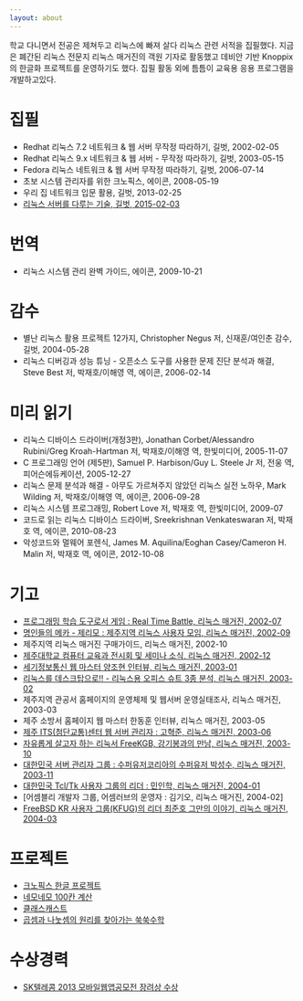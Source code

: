 ```yaml
---
layout: about 
---
```


학교 다니면서 전공은 제쳐두고 리눅스에 빠져 살다 리눅스 관련 서적을 집필했다. 지금은 폐간된 리눅스 전문지 리눅스 매거진의 객원 기자로 활동했고 데비안 기반 Knoppix의 한글화 프로젝트를 운영하기도 했다. 집필 활동 외에 틈틈이 교육용 응용 프로그램을 개발하고있다. 

<!-- ~~나이를 먹어갈수록 자꾸 가물가물해서...~~ 그동안 해온 일들을 정리할 필요가 있어 위키에 정리합니다. -->

# 집필

* Redhat 리눅스 7.2 네트워크 & 웹 서버 무작정 따라하기, 길벗, 2002-02-05
* Redhat 리눅스 9.x 네트워크 & 웹 서버 - 무작정 따라하기, 길벗, 2003-05-15
* Fedora 리눅스 네트워크 & 웹 서버 무작정 따라하기, 길벗, 2006-07-14
* 초보 시스템 관리자를 위한 크노픽스, 에이콘, 2008-05-19
* 우리 집 네트워크 입문 활용, 길벗, 2013-02-25
* [리눅스 서버를 다루는 기술, 길벗, 2015-02-03](https://thebook.io/006718/)

# 번역
* 리눅스 시스템 관리 완벽 가이드, 에이콘, 2009-10-21

# 감수
* 별난 리눅스 활용 프로젝트 12가지, Christopher Negus 저, 신재훈/여인춘 감수, 길벗, 2004-05-28
* 리눅스 디버깅과 성능 튜닝 - 오픈소스 도구를 사용한 문제 진단 분석과 해결, Steve Best 저, 박재호/이해영 역, 에이콘, 2006-02-14

# 미리 읽기
* 리눅스 디바이스 드라이버(개정3판), Jonathan Corbet/Alessandro Rubini/Greg Kroah-Hartman 저, 박재호/이해영 역, 한빛미디어, 2005-11-07
* C 프로그래밍 언어 (제5판), Samuel P. Harbison/Guy L. Steele Jr 저, 전웅 역, 피어슨에듀케이션, 2005-12-27
* 리눅스 문제 분석과 해결 - 아무도 가르쳐주지 않았던 리눅스 실전 노하우, Mark Wilding 저, 박재호/이해영 역, 에이콘, 2006-09-28
* 리눅스 시스템 프로그래밍, Robert Love 저, 박재호 역, 한빛미디어, 2009-07
* 코드로 읽는 리눅스 디바이스 드라이버, Sreekrishnan Venkateswaran 저, 박재호 역, 에이콘, 2010-08-23
* 악성코드와 멀웨어 포렌식, James M. Aquilina/Eoghan Casey/Cameron H. Malin 저, 박재호 역, 에이콘, 2012-10-08

# 기고
 * [프로그래밍 학습 도구로서 게임 : Real Time Battle, 리눅스 매거진, 2002-07](https://wiki.kldp.org/wiki.php/RealTimeBattle)
 * [명인들의 메카 - 제리모 : 제주지역 리눅스 사용자 모임, 리눅스 매거진, 2002-09](https://wiki.kldp.org/wiki.php/KLDPInterview/%C1%A6%B8%AE%B8%F0)
 * 제주지역 리눅스 매거진 구매가이드, 리눅스 매거진, 2002-10
 * [제주대학교 컴퓨터 교육과 전시회 및 세미나 소식, 리눅스 매거진, 2002-12](https://wiki.kldp.org/wiki.php/%C1%A6%C1%D6%B4%EB%BC%BC%B9%CC%B3%AA)
 * [ 세기정보통신 웹 마스터 양조현 인터뷰, 리눅스 매거진, 2003-01](https://wiki.kldp.org/wiki.php/KLDPInterview/%BE%E7%C1%B6%C7%F6)
 * [리눅스를 데스크탑으로!! - 리눅스용 오피스 슈트 3종 분석, 리눅스 매거진, 2003-02](https://wiki.kldp.org/wiki.php/office)
 * 제주지역 관공서 홈페이지의 운영체제 및 웹서버 운영실태조사, 리눅스 매거진, 2003-03
 * 제주 소방서 홈페이지 웹 마스터 한동훈 인터뷰, 리눅스 매거진, 2003-05
 * [제주 ITS(첨단교통)센터 웹 서버 관리자 : 고혁준, 리눅스 매거진, 2003-06](https://wiki.kldp.org/wiki.php/KLDPInterview/%B0%ED%C7%F5%C1%D8)
 * [자유롭게 살고자 하는 리눅서 FreeKGB, 강기봉과의 만남, 리눅스 매거진, 2003-10](https://wiki.kldp.org/wiki.php/KLDPInterview/%B0%AD%B1%E2%BA%C0)
 * [대한민국 서버 관리자 그룹 : 수퍼유저코리아의 수퍼유저 박성수, 리눅스 매거진, 2003-11](https://wiki.kldp.org/wiki.php/KLDPInterview/%B9%DA%BC%BA%BC%F6)
 * [대한민국 Tcl/Tk 사용자 그룹의 리더 : 민인학, 리눅스 매거진, 2004-01](https://wiki.kldp.org/wiki.php/KLDPInterview/%B9%CE%C0%CE%C7%D0)
 * [어셈블리 개발자 그룹, 어셈러브의 운영자 : 김기오, 리눅스 매거진, 2004-02]
 * [FreeBSD KR 사용자 그룹(KFUG)의 리더 최준호 그만의 이야기, 리눅스 매거진, 2004-03](https://wiki.kldp.org/wiki.php/KLDPInterview/%C3%D6%C1%D8%C8%A3)

# 프로젝트
* [크노픽스 한글 프로젝트](http://knoppixko.kldp.net/projects/knoppixko/)
* [네모네모 100칸 계산](https://wiki.kldp.org/wiki.php/MathPractice)
* [클래스캐스트](https://github.com/ShinJaehun/ClassCasts)
* [곱셈과 나눗셈의 원리를 찾아가는 쑥쑥수학](https://github.com/ShinJaehun/SukSuk)

# 수상경력
* [SK텔레콤 2013 모바일웹앱공모전 장려상 수상](http://cornerstone.sktelecom.com/event/#contest)
